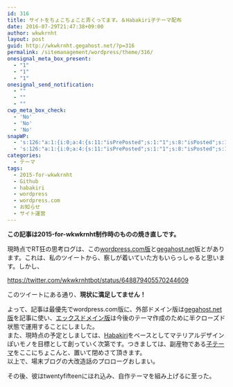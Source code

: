 ```yaml
---
id: 316
title: サイトをちょこちょこと弄くってます。＆Habakiri子テーマ配布
date: 2016-07-29T21:47:38+09:00
author: wkwkrnht
layout: post
guid: http://wkwkrnht.gegahost.net/?p=316
permalink: /sitemanagement/wordpress/theme/316/
onesignal_meta_box_present:
  - "1"
  - "1"
  - "1"
onesignal_send_notification:
  - ""
  - ""
  - ""
cwp_meta_box_check:
  - 'No'
  - 'No'
  - 'No'
snapWP:
  - 's:126:"a:1:{i:0;a:4:{s:11:"isPrePosted";s:1:"1";s:8:"isPosted";s:1:"1";s:4:"pgID";s:3:"657";s:5:"pDate";s:19:"2016-11-03 10:05:49";}}";'
  - 's:126:"a:1:{i:0;a:4:{s:11:"isPrePosted";s:1:"1";s:8:"isPosted";s:1:"1";s:4:"pgID";s:3:"657";s:5:"pDate";s:19:"2016-11-03 10:05:49";}}";'
categories:
  - テーマ
tags:
  - 2015-for-wkwkrnht
  - Github
  - habakiri
  - wordpress
  - wordpress.com
  - お知らせ
  - サイト運営
---
```

**この記事は2015-for-wkwkrnht制作時のものの焼き直しです。**

現時点でRT狂の思考ログは、この<a href="http://wkwkrnht.wordpress.com" target="_blank" rel="noopener">wordpress.com版</a>と<a href="http://wkwkrnht.gegahost.net" target="_blank" rel="noopener">gegahost.net</a>版とがあります。これは、私のツイートから、察しが着いていた方もいらっしゃると思います。しかし、

https://twitter.com/wkwkrnhtbot/status/648879405570244609

このツイートにある通り、**現状に満足してません！**

よって、記事は最優先でwordpress.com版に、外部ドメイン版は<a href="http://wkwkrnht.gegahost.net" target="_blank" rel="noopener">gegahost.net版</a>を記事に使い、<a href="http://wkwkrnht.wp.xdomain.jp" target="_blank" rel="noopener">エックスドメイン版</a>は今後のテーマ作成のために半クローズド状態で運用することにしました。  
また、現時点の予定としましては、<a href="http://habakiri.2inc.org" target="_blank" rel="noopener">Habakiri</a>をベースとしてマテリアルデザインぽいモノを目標として創っていく次第です。つきましては、副産物である<a href="https://github.com/wkwkrnht/habakiri-child" target="_blank" rel="noopener">子テーマ</a>をここにちょこんと、置いて閉めさて頂きます。  
以上で、場末ブログの大改造話のプロローグおしまい。

その後、彼はtwentyfifteenにほれ込み、自作テーマを組み上げるに至った。